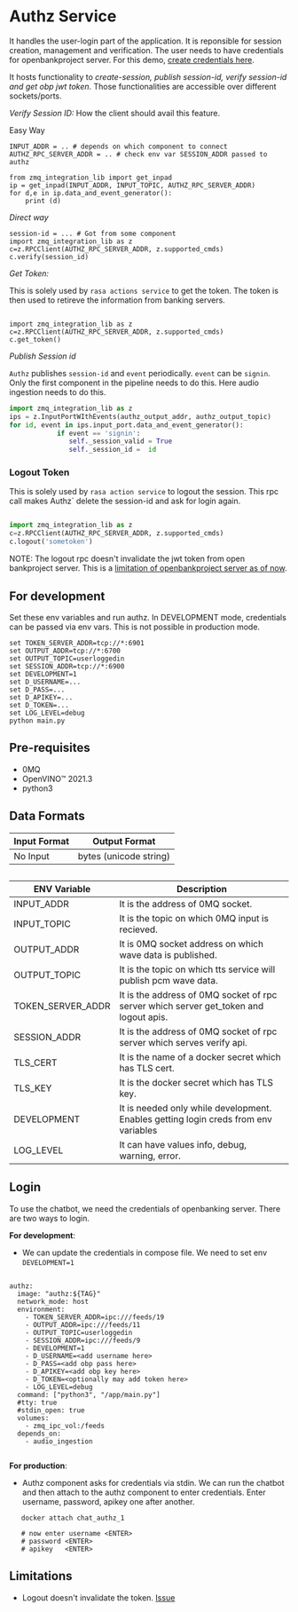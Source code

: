 # Authz Service

It handles the user-login part of the application. It is reponsible for session creation, management and verification. The user needs to have credentials for openbankproject server.
For this demo, [create credentials here](https://apisandbox.openbankproject.com/consumer-registration ).

It hosts functionality to *create-session, publish session-id, verify session-id and get obp jwt token*. Those functionalities are accessible over different sockets/ports.

*Verify Session ID:*
How the client should avail this feature.


Easy Way
```
INPUT_ADDR = .. # depends on which component to connect
AUTHZ_RPC_SERVER_ADDR = .. # check env var SESSION_ADDR passed to authz

from zmq_integration_lib import get_inpad
ip = get_inpad(INPUT_ADDR, INPUT_TOPIC, AUTHZ_RPC_SERVER_ADDR)
for d,e in ip.data_and_event_generator():
    print (d)

```

*Direct way*

```
session-id = ... # Got from some component
import zmq_integration_lib as z
c=z.RPCClient(AUTHZ_RPC_SERVER_ADDR, z.supported_cmds)
c.verify(session_id)

```



*Get Token:*

This is solely used by `rasa actions service` to get the token. The token is then used to retireve the information from banking servers.

```

import zmq_integration_lib as z
c=z.RPCClient(AUTHZ_RPC_SERVER_ADDR, z.supported_cmds)
c.get_token()

```

*Publish Session id*

`Authz` publishes `session-id` and `event` periodically. `event` can be `signin`. Only the first component in the pipeline needs to do this. Here audio ingestion needs to do this.


```python
import zmq_integration_lib as z
ips = z.InputPortWIthEvents(authz_output_addr, authz_output_topic)
for id, event in ips.input_port.data_and_event_generator():
            if event == 'signin':
               self._session_valid = True
               self._session_id =  id
```
### Logout Token

This is solely used by `rasa action service` to logout the session. This rpc call makes Authz` delete the session-id and ask for login again.

```python

import zmq_integration_lib as z
c=z.RPCClient(AUTHZ_RPC_SERVER_ADDR, z.supported_cmds)
c.logout('sometoken')


```



NOTE: The logout rpc doesn't invalidate the jwt token from open bankproject server. This is a [limitation of openbankproject server as of now](#limitations).

## For development

Set these env variables and run authz. In DEVELOPMENT mode, credentials can be passed via env vars. This is not possible in production mode.

```
set TOKEN_SERVER_ADDR=tcp://*:6901
set OUTPUT_ADDR=tcp://*:6700
set OUTPUT_TOPIC=userloggedin
set SESSION_ADDR=tcp://*:6900
set DEVELOPMENT=1
set D_USERNAME=...
set D_PASS=...
set D_APIKEY=...
set D_TOKEN=...
set LOG_LEVEL=debug
python main.py
```

## Pre-requisites
- 0MQ
- OpenVINO&trade; 2021.3
- python3

## Data Formats

| Input Format  | Output Format         |
| ------------- | --------------------- |
| No Input | bytes (unicode string) |



##

| ENV Variable  | Description       |
| ------------- | --------------------- |
| INPUT_ADDR | It is the address of 0MQ socket. |
| INPUT_TOPIC | It is the topic on which 0MQ input is recieved. |
| OUTPUT_ADDR |It is 0MQ socket address on which wave data is published. |
| OUTPUT_TOPIC | It is the topic on which tts service will publish pcm wave data. |
| TOKEN_SERVER_ADDR | It is the address of 0MQ socket of rpc server which server get_token and logout apis. |
| SESSION_ADDR | It is the address of 0MQ socket of rpc server which serves verify api. |
| TLS_CERT | It is the name of a docker secret which has TLS cert. |
| TLS_KEY | It is the docker secret which has TLS key. |
| DEVELOPMENT | It is needed only while development. Enables getting login creds from env variables |
| LOG_LEVEL | It can have values info, debug, warning, error. |


## Login

To use the chatbot, we need the credentials of openbanking server. There are two ways to login.

**For development**:
  - We can update the credentials in compose file. We need to set env `DEVELOPMENT=1`

  ```

  authz:
    image: "authz:${TAG}"
    network_mode: host
    environment:
      - TOKEN_SERVER_ADDR=ipc:///feeds/19
      - OUTPUT_ADDR=ipc:///feeds/11
      - OUTPUT_TOPIC=userloggedin
      - SESSION_ADDR=ipc:///feeds/9
      - DEVELOPMENT=1
      - D_USERNAME=<add username here>
      - D_PASS=<add obp pass here>
      - D_APIKEY=<add obp key here>
      - D_TOKEN=<optionally may add token here>
      - LOG_LEVEL=debug
    command: ["python3", "/app/main.py"]
    #tty: true
    #stdin_open: true
    volumes:
      - zmq_ipc_vol:/feeds
    depends_on:
      - audio_ingestion


  ```

**For production**:
  - Authz component asks for credentials via stdin. We can run the chatbot and then attach to the authz component to enter credentials.
    Enter username, password, apikey one after another.

```
   docker attach chat_authz_1

   # now enter username <ENTER>
   # password <ENTER>
   # apikey   <ENTER>
```

## Limitations

- Logout doesn't invalidate the token. [Issue](https://github.com/OpenBankProject/OBP-API/issues/1865)